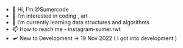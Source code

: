 - 👋 Hi, I’m @Sumercode
- 👀 I’m interested in coding , art 
- 🌱 I’m currently learning data structures and algorithms
- 📫 How to reach me - instagram-sumer.rwt
- 🛩️ New to Development -> 19 Nov 2022 ( I got into development ) 

<!---
Sumercode/Sumercode is a ✨ special ✨ repository because its `README.md` (this file) appears on your GitHub profile.
You can click the Preview link to take a look at your changes.
--->
